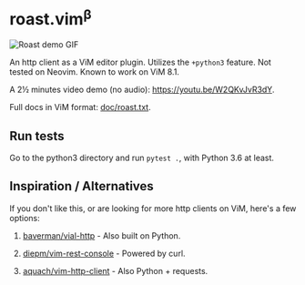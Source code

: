 # roast.vim<sup>&beta;</sup>

![Roast demo GIF](roast-demo.gif)

An http client as a ViM editor plugin. Utilizes the `+python3` feature. Not tested on Neovim. Known to work on ViM 8.1.

A 2&half; minutes video demo (no audio): <https://youtu.be/W2QKvJvR3dY>.

Full docs in ViM format: [doc/roast.txt](https://github.com/sharat87/roast.vim/blob/master/doc/roast.txt).

## Run tests

Go to the python3 directory and run `pytest .`, with Python 3.6 at least.

## Inspiration / Alternatives

If you don't like this, or are looking for more http clients on ViM, here's a few options:

1. [baverman/vial-http](https://github.com/baverman/vial-http) - Also built on Python.
2. [diepm/vim-rest-console](https://github.com/diepm/vim-rest-console) - Powered by curl.
3. [aquach/vim-http-client](https://github.com/aquach/vim-http-client) - Also Python + requests.
